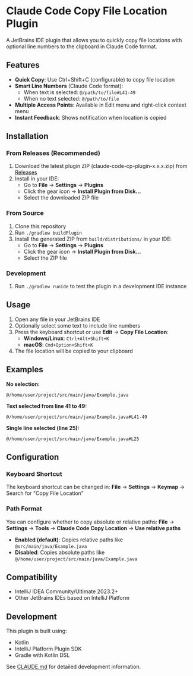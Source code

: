 # Claude Code Copy File Location Plugin

A JetBrains IDE plugin that allows you to quickly copy file locations with optional line numbers to the clipboard in Claude Code format.

## Features

- **Quick Copy**: Use Ctrl+Shift+C (configurable) to copy file location
- **Smart Line Numbers** (Claude Code format):
  - When text is selected: `@/path/to/file#L41-49`
  - When no text selected: `@/path/to/file`
- **Multiple Access Points**: Available in Edit menu and right-click context menu
- **Instant Feedback**: Shows notification when location is copied

## Installation

### From Releases (Recommended)
1. Download the latest plugin ZIP (claude-code-cp-plugin-x.x.x.zip) from [Releases](https://github.com/jrt324/claude-code-cp/releases)
2. Install in your IDE:
   - Go to **File** → **Settings** → **Plugins**
   - Click the gear icon → **Install Plugin from Disk...**
   - Select the downloaded ZIP file

### From Source
1. Clone this repository
2. Run `./gradlew buildPlugin`
3. Install the generated ZIP from `build/distributions/` in your IDE:
   - Go to **File** → **Settings** → **Plugins**
   - Click the gear icon → **Install Plugin from Disk...**
   - Select the ZIP file

### Development
1. Run `./gradlew runIde` to test the plugin in a development IDE instance

## Usage

1. Open any file in your JetBrains IDE
2. Optionally select some text to include line numbers
3. Press the keyboard shortcut or use **Edit** → **Copy File Location**:
   - **Windows/Linux**: `Ctrl+Alt+Shift+K`
   - **macOS**: `Cmd+Option+Shift+K`
4. The file location will be copied to your clipboard

## Examples

**No selection:**
```
@/home/user/project/src/main/java/Example.java
```

**Text selected from line 41 to 49:**
```
@/home/user/project/src/main/java/Example.java#L41-49
```

**Single line selected (line 25):**
```
@/home/user/project/src/main/java/Example.java#L25
```

## Configuration

### Keyboard Shortcut
The keyboard shortcut can be changed in:
**File** → **Settings** → **Keymap** → Search for "Copy File Location"

### Path Format
You can configure whether to copy absolute or relative paths:
**File** → **Settings** → **Tools** → **Claude Code Copy Location** → **Use relative paths**

- **Enabled (default)**: Copies relative paths like `@src/main/java/Example.java`
- **Disabled**: Copies absolute paths like `@/home/user/project/src/main/java/Example.java`

## Compatibility

- IntelliJ IDEA Community/Ultimate 2023.2+
- Other JetBrains IDEs based on IntelliJ Platform

## Development

This plugin is built using:
- Kotlin
- IntelliJ Platform Plugin SDK
- Gradle with Kotlin DSL

See [CLAUDE.md](CLAUDE.md) for detailed development information.